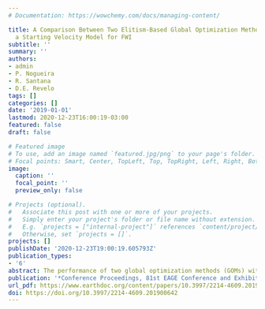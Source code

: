 ```yaml
---
# Documentation: https://wowchemy.com/docs/managing-content/

title: A Comparison Between Two Elitism-Based Global Optimization Methods for Estimating
  a Starting Velocity Model for FWI
subtitle: ''
summary: ''
authors:
- admin
- P. Nogueira
- R. Santana
- D.E. Revelo
tags: []
categories: []
date: '2019-01-01'
lastmod: 2020-12-23T16:00:19-03:00
featured: false
draft: false

# Featured image
# To use, add an image named `featured.jpg/png` to your page's folder.
# Focal points: Smart, Center, TopLeft, Top, TopRight, Left, Right, BottomLeft, Bottom, BottomRight.
image:
  caption: ''
  focal_point: ''
  preview_only: false

# Projects (optional).
#   Associate this post with one or more of your projects.
#   Simply enter your project's folder or file name without extension.
#   E.g. `projects = ["internal-project"]` references `content/project/deep-learning/index.md`.
#   Otherwise, set `projects = []`.
projects: []
publishDate: '2020-12-23T19:00:19.605793Z'
publication_types:
- '6'
abstract: The performance of two global optimization methods (GOMs) with embedded elitism strategies for solving the 2D acoustic seismic inverse problem is compared here using synthetic acoustic data of the Marmousi model. A real-coded elitist genetic algorithm (GA) that had been used successfully in the past to this end is compared with a newly developed elitist-mutated particle swarm optimization (EMPSO) technique to estimate acoustic macro models of the P-wave velocity field (Vp). We find that EMPSO seems to have higher performance than GA with respect to the final attained value of the cost function when the completion of specified number of iterations is chosen as stopping criterion. The results further show that while both EMPSO and the GA obtain high-quality solutions, the computational effort required by PSO to arrive at such high-quality solutions is less than the effort required to arrive at the same high-quality solutions by the GA. Finally, multiple runs of descent-based full waveform inversion (FWI) started from either final GA or EMPSO models produce high-resolution final models.
publication: '*Conference Proceedings, 81st EAGE Conference and Exhibition 2019, Jun 2019, Volume 2019, p.1 - 5*'
url_pdf: https://www.earthdoc.org/content/papers/10.3997/2214-4609.201900642
doi: https://doi.org/10.3997/2214-4609.201900642
---
```

